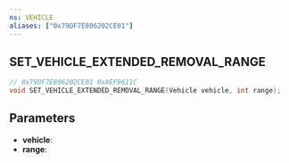 ```yaml
---
ns: VEHICLE
aliases: ["0x79DF7E806202CE01"]
---
```

## SET_VEHICLE_EXTENDED_REMOVAL_RANGE

```c
// 0x79DF7E806202CE01 0xAEF9611C
void SET_VEHICLE_EXTENDED_REMOVAL_RANGE(Vehicle vehicle, int range);
```


## Parameters
* **vehicle**: 
* **range**: 

